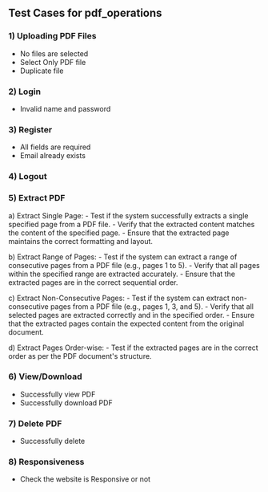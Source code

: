 ## Test Cases for pdf_operations

### 1) Uploading PDF Files
   - No files are selected
   - Select Only PDF file
   - Duplicate file

### 2) Login
   - Invalid name and password

### 3) Register
   - All fields are required
   - Email already exists

### 4) Logout

### 5) Extract PDF
   a) Extract Single Page:
      - Test if the system successfully extracts a single specified page from a PDF file.
      - Verify that the extracted content matches the content of the specified page.
      - Ensure that the extracted page maintains the correct formatting and layout.

   b) Extract Range of Pages:
      - Test if the system can extract a range of consecutive pages from a PDF file (e.g., pages 1 to 5).
      - Verify that all pages within the specified range are extracted accurately.
      - Ensure that the extracted pages are in the correct sequential order.

   c) Extract Non-Consecutive Pages:
      - Test if the system can extract non-consecutive pages from a PDF file (e.g., pages 1, 3, and 5).
      - Verify that all selected pages are extracted correctly and in the specified order.
      - Ensure that the extracted pages contain the expected content from the original document.

   d) Extract Pages Order-wise:
      - Test if the extracted pages are in the correct order as per the PDF document's structure.

### 6) View/Download
   - Successfully view PDF
   - Successfully download PDF

### 7) Delete PDF
   - Successfully delete

### 8) Responsiveness
   - Check the website is Responsive or not
